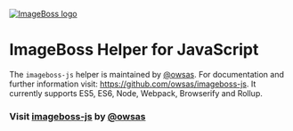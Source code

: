 [![ImageBoss logo](https://img.imageboss.me/boss-images/width/180/emails/logo-2@2x.png)](https://imageboss.me)

# ImageBoss Helper for JavaScript

The `imageboss-js` helper is maintained by [@owsas](https://github.com/owsas). For documentation and further information visit: https://github.com/owsas/imageboss-js. It currently supports ES5, ES6, Node, Webpack, Browserify and Rollup.

### Visit [imageboss-js](https://github.com/owsas/imageboss-js) by [@owsas](https://github.com/owsas)
